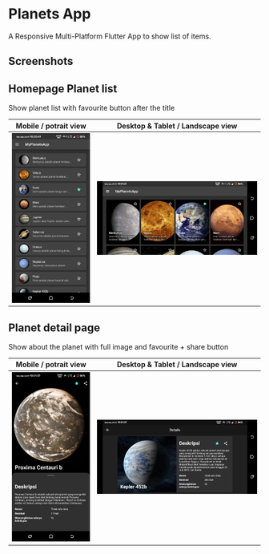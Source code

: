 # Planets App

A Responsive Multi-Platform Flutter App to show list of items.

## Screenshots

## Homepage Planet list

Show planet list with favourite button after the title

| Mobile / potrait view | Desktop & Tablet / Landscape view |
|----|----|
| ![Alt text](/Screenshot/Screenshot_20220924-100050_MyPlanetsApp.png?raw=true "Planet list") | ![Alt text](/Screenshot/Screenshot_20220924-100121_MyPlanetsApp.png?raw=true "Planet list") |

## Planet detail page

Show about the planet with full image and favourite + share button

| Mobile / potrait view | Desktop & Tablet / Landscape view |
|----|----|
| ![Alt text](/Screenshot/Screenshot_20220924-100108_MyPlanetsApp.png?raw=true "Planet detail") | ![Alt text](/Screenshot/Screenshot_20220924-100138_MyPlanetsApp.png?raw=true "Planet list") |
